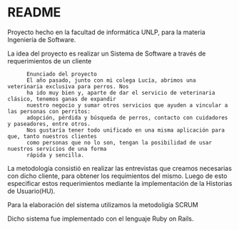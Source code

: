 # README

Proyecto hecho en la facultad de informática UNLP, para la materia Ingeniería de Software.

La idea del proyecto es realizar un Sistema de Software a través de requerimientos de un cliente
         
          Enunciado del proyecto
          El año pasado, junto con mi colega Lucía, abrimos una veterinaria exclusiva para perros. Nos
          ha ido muy bien y, aparte de dar el servicio de veterinaria clásico, tenemos ganas de expandir
          nuestro negocio y sumar otros servicios que ayuden a vincular a las personas con perritos:
          adopción, pérdida y búsqueda de perros, contacto con cuidadores y paseadores, entre otros.
          Nos gustaría tener todo unificado en una misma aplicación para que, tanto nuestros clientes
          como personas que no lo son, tengan la posibilidad de usar nuestros servicios de una forma
          rápida y sencilla. 

La metodología consistió en realizar las entrevistas que creamos necesarias con dicho cliente, para obtener los requimientos del mismo.
Luego de esto especificar estos requerimientos mediante la implementación de la Historias de Usuario(HU).

Para la elaboración del sistema utilizamos la metodoligía SCRUM

Dicho sistema fue implementado con el lenguaje Ruby on Rails.


